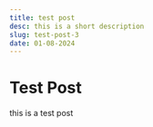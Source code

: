 ```yaml
---
title: test post
desc: this is a short description
slug: test-post-3
date: 01-08-2024
---
```


# Test Post

this is a test post
